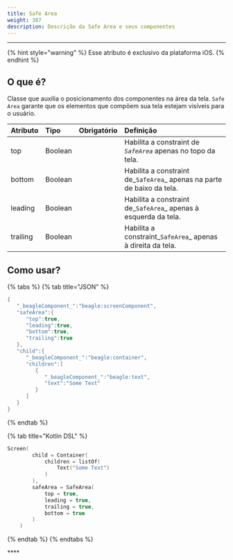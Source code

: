 ```yaml
---
title: Safe Area
weight: 387
description: Descrição da Safe Area e seus componentes
---
```


---

{% hint style="warning" %}
Esse atributo é exclusivo da plataforma iOS. 
{% endhint %}

## **O que é?**

Classe que auxilia o posicionamento dos componentes na área da tela. `Safe Area` garante que os elementos que compõem sua tela estejam visíveis para o usuário.

| **Atributo** | **Tipo** | Obrigatório | **Definição** |
| :--- | :--- | :---: | :--- |
| top | Boolean |   | Habilita a constraint de _`SafeArea`_ apenas no topo da tela. |
| bottom | Boolean |   | Habilita a constraint de_`SafeArea`_ apenas na parte de baixo da tela. |
| leading | Boolean |   | Habilita a constraint de_`SafeArea`_ apenas à esquerda da tela. |
| trailing | Boolean |   | Habilita a constraint_`SafeArea`_ apenas à direita da tela. |

## Como usar?

{% tabs %}
{% tab title="JSON" %}
```kotlin
{
   "_beagleComponent_":"beagle:screenComponent",
   "safeArea":{
      "top":true,
      "leading":true,
      "bottom":true,
      "trailing":true
   },
   "child":{
      "_beagleComponent_":"beagle:container",
      "children":[
         {
            "_beagleComponent_":"beagle:text",
            "text":"Some Text"
         }
      ]
   }
}
```
{% endtab %}

{% tab title="Kotlin DSL" %}
```kotlin
Screen(
        child = Container(
            children = listOf(
                Text("Some Text")
            )
        ),
        safeArea = SafeArea(
            top = true,
            leading = true,
            trailing = true,
            bottom = true
        )
    )
```
{% endtab %}
{% endtabs %}

\*\*\*\*
